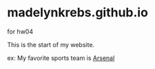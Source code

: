 # madelynkrebs.github.io
for hw04

This is the start of my website.

ex: My favorite sports team is [Arsenal](https://www.arsenal.com/)